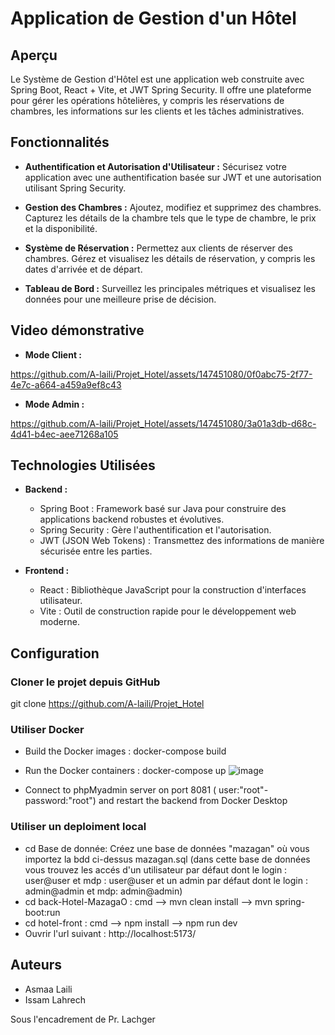 # Application de Gestion d'un Hôtel

## Aperçu

Le Système de Gestion d'Hôtel est une application web construite avec Spring Boot, React + Vite, et JWT Spring Security. Il offre une plateforme pour gérer les opérations hôtelières, y compris les réservations de chambres, les informations sur les clients et les tâches administratives.

## Fonctionnalités

- **Authentification et Autorisation d'Utilisateur :** Sécurisez votre application avec une authentification basée sur JWT et une autorisation utilisant Spring Security.

- **Gestion des Chambres :** Ajoutez, modifiez et supprimez des chambres. Capturez les détails de la chambre tels que le type de chambre, le prix et la disponibilité.

- **Système de Réservation :** Permettez aux clients de réserver des chambres. Gérez et visualisez les détails de réservation, y compris les dates d'arrivée et de départ.

- **Tableau de Bord :** Surveillez les principales métriques et visualisez les données pour une meilleure prise de décision.

## Video démonstrative
- **Mode Client :**


https://github.com/A-laili/Projet_Hotel/assets/147451080/0f0abc75-2f77-4e7c-a664-a459a9ef8c43


- **Mode Admin :**

  




https://github.com/A-laili/Projet_Hotel/assets/147451080/3a01a3db-d68c-4d41-b4ec-aee71268a105









## Technologies Utilisées

- **Backend :**
  - Spring Boot : Framework basé sur Java pour construire des applications backend robustes et évolutives.
  - Spring Security : Gère l'authentification et l'autorisation.
  - JWT (JSON Web Tokens) : Transmettez des informations de manière sécurisée entre les parties.

- **Frontend :**
  - React : Bibliothèque JavaScript pour la construction d'interfaces utilisateur.
  - Vite : Outil de construction rapide pour le développement web moderne.

## Configuration

### Cloner le projet depuis GitHub
git clone https://github.com/A-laili/Projet_Hotel
### Utiliser Docker
- Build the Docker images :
docker-compose build

- Run the Docker containers :
docker-compose up
![image](https://github.com/A-laili/Hotel-Mazagan/assets/147451080/4258bc4f-3ea3-4d4d-8a76-e10fbc70b472)

- Connect to phpMyadmin server on port 8081 ( user:"root"-password:"root") and restart the backend from Docker Desktop
### Utiliser un deploiment local
- cd Base de donnée: 
  Créez une base de données "mazagan" où vous importez la bdd ci-dessus mazagan.sql
(dans cette base de données vous trouvez les accés d'un utilisateur par défaut dont le login : user@user et mdp : user@user et un admin par défaut dont le login : admin@admin et mdp: admin@admin)
- cd back-Hotel-MazagaO :
cmd --> mvn clean install
    --> mvn spring-boot:run
- cd hotel-front :
cmd --> npm install
    --> npm run dev
- Ouvrir l'url suivant : http://localhost:5173/

## Auteurs

- Asmaa Laili
- Issam Lahrech

Sous l'encadrement de Pr. Lachger





